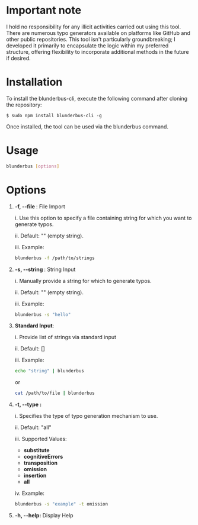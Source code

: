 # Important note

I hold no responsibility for any illicit activities carried out using this tool. There are numerous typo generators available on platforms like GitHub and other public repositories. This tool isn't particularly groundbreaking; I developed it primarily to encapsulate the logic within my preferred structure, offering flexibility to incorporate additional methods in the future if desired.

# Installation

To install the blunderbus-cli, execute the following command after cloning the repository:

`$ sudo npm install blunderbus-cli -g`

Once installed, the tool can be used via the blunderbus command.

# Usage

```bash
blunderbus [options]
```


# Options

1. **-f, --file <value>**:  File Import
    
    i. Use this option to specify a file containing string for which you want to generate typos.
        
    ii. Default: "" (empty string).
        
    iii. Example:

    ```bash    
    blunderbus -f /path/to/strings
    ```
2. **-s, --string <value>**: String Input

    i. Manually provide a string for which to generate typos.
    
    ii. Default: "" (empty string).
    
    iii. Example:
    ```bash
    blunderbus -s "hello"
    ```

3. **Standard Input**:

    i. Provide list of strings via standard input
    
    ii. Default: []

    iii. Example:
    ```bash
    echo "string" | blunderbus
    ```
    or
    ```bash
    cat /path/to/file | blunderbus
    ```

4. **-t, --type <value>:**

    i. Specifies the type of typo generation mechanism to use.

    ii. Default: "all"

    iii. Supported Values:
        
    - **substitute**
    - **cognitiveErrors**
    - **transposition**
    - **omission**
    - **insertion**
    - **all**

    iv. Example:

    ```bash
    blunderbus -s "example" -t omission
    ```
5. **-h, --help:** Display Help


